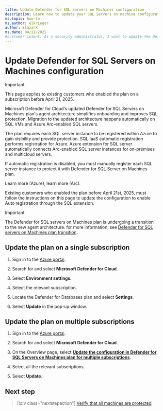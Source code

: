 ```yaml
---
title: Update Defender for SQL servers on Machines configuration
description: Learn how to update your SQL Servers on machine configuration across Azure VMs, on-premises, and hybrid environments with Defender for Cloud.
ms.topic: how-to
ms.author: elkrieger
author: Elazark
ms.date: 04/21/2025
#customer intent: As a security administrator, I want to update the Defender for SQL servers on Machines plan so that I can ensure my SQL servers in various environments have the latest configuration.
---
```


# Update Defender for SQL Servers on Machines configuration

> [!IMPORTANT]
> This page applies to existing customers who enabled the plan on a subscription before April 21, 2025.

Microsoft Defender for Cloud's updated Defender for SQL Servers on Machines plan's agent architecture simplifies onboarding and improves SQL protection. Migration to the updated architecture happens automatically on SQL VMs and Azure Arc-enabled SQL servers.

The plan requires each SQL server instance to be registered within Azure to gain visibility and provide protection. SQL IaaS automatic registration performs registration for Azure. Azure extension for SQL server automatically connects Arc-enabled SQL server instances for on-premises and multicloud servers.

If automatic registration is disabled, you must manually register each SQL server instance to protect it with Defender for SQL Server on Machines plan.

Learn more (Azure), learn more (Arc).

Existing customers who enabled the plan before April 21st, 2025, must follow the instructions on this page to update the configuration to enable Auto registration through the SQL extension.

> [!IMPORTANT]
> The Defender for SQL servers on Machines plan is undergoing a transition to the new agent architecture. for more information, see [Defender for SQL servers on Machines plan transition](release-notes.md#update-to-defender-for-sql-servers-on-machines-plan).

## Update the plan on a single subscription

1. Sign in to the [Azure portal](https://portal.azure.com/).

1. Search for and select **Microsoft Defender for Cloud**.

1. Select **Environment settings**.

1. Select the relevant subscription.

1. Locate the Defender for Databases plan and select **Settings**.

1. Select **Update** in the pop-up window.

## Update the plan on multiple subscriptions

1. Sign in to the [Azure portal](https://portal.azure.com/).

1. Search for and select **Microsoft Defender for Cloud**.

1. On the Overview page, select **[Update the configuration in Defender for SQL Servers on Machines plan for multiple subscriptions](https://ms.portal.azure.com/#view/Microsoft_Azure_Security_AzureDefenderForData/vNextUpgradeContextBlade)**.

1. Select all the relevant subscriptions.

1. Select **Update**.

## Next step

> [!div class="nextstepaction"]
> [Verify that all machines are protected](verify-machine-protection.md)
